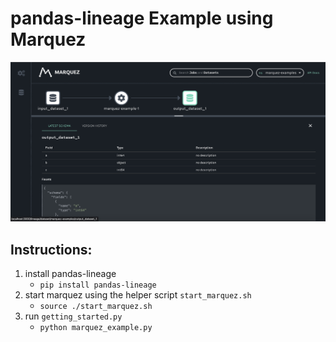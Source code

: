 # pandas-lineage Example using Marquez
![Alt text](../../docs/assets/images/marquez-example-1-ui-output.png)

## Instructions:
1. install pandas-lineage
   * `pip install pandas-lineage`
2. start marquez using the helper script `start_marquez.sh`
   * `source ./start_marquez.sh`
3. run `getting_started.py`
   * `python marquez_example.py`